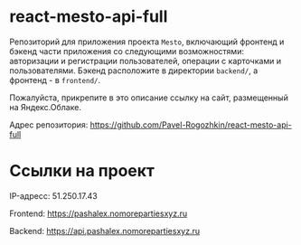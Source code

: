 # react-mesto-api-full
Репозиторий для приложения проекта `Mesto`, включающий фронтенд и бэкенд части приложения со следующими возможностями: авторизации и регистрации пользователей, операции с карточками и пользователями. Бэкенд расположите в директории `backend/`, а фронтенд - в `frontend/`. 
  
Пожалуйста, прикрепите в это описание ссылку на сайт, размещенный на Яндекс.Облаке.

Адрес репозитория: https://github.com/Pavel-Rogozhkin/react-mesto-api-full

# Ссылки на проект

IP-адресс: 51.250.17.43

Frontend: https://pashalex.nomorepartiesxyz.ru

Backend: https://api.pashalex.nomorepartiesxyz.ru
